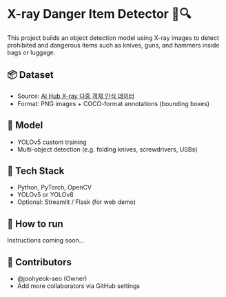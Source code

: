 # X-ray Danger Item Detector 🚫🔍

This project builds an object detection model using X-ray images to detect prohibited and dangerous items such as knives, guns, and hammers inside bags or luggage.

## 📦 Dataset
- Source: [AI Hub X-ray 다중 객체 인식 데이터](https://aihub.or.kr/aihubdata/data/view.do?dataSetSn=71442)
- Format: PNG images + COCO-format annotations (bounding boxes)

## 🧠 Model
- YOLOv5 custom training
- Multi-object detection (e.g. folding knives, screwdrivers, USBs)

## 🔧 Tech Stack
- Python, PyTorch, OpenCV
- YOLOv5 or YOLOv8
- Optional: Streamlit / Flask (for web demo)

## 🚀 How to run
Instructions coming soon...

## 👥 Contributors
- @joohyeok-seo (Owner)
- Add more collaborators via GitHub settings
